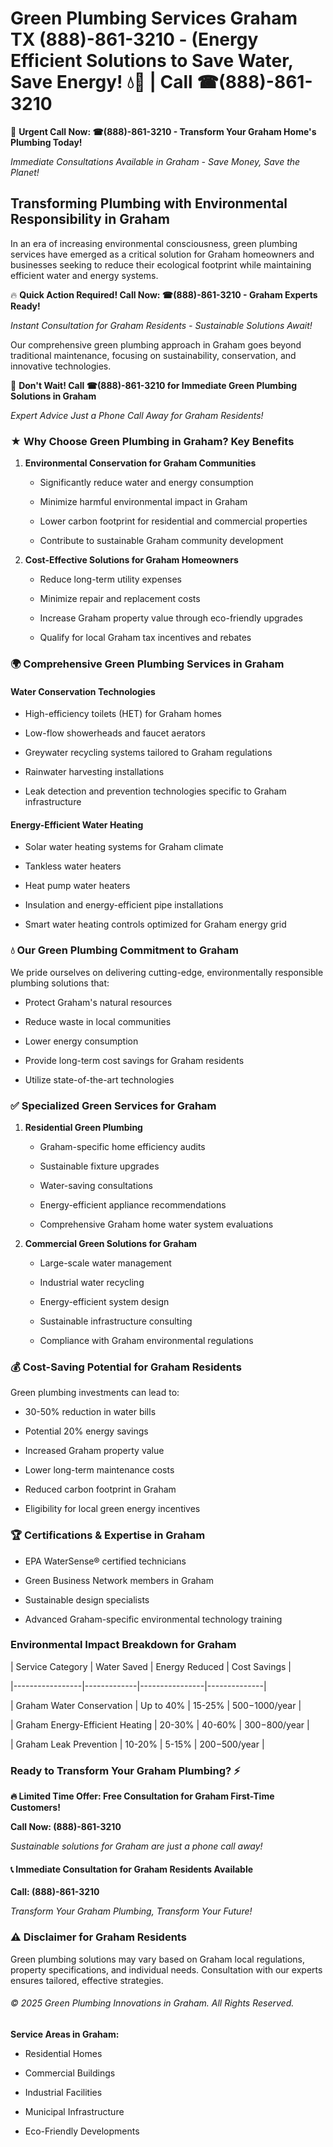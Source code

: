 # Green Plumbing Services Graham TX (888)-861-3210 - (Energy Efficient Solutions to Save Water, Save Energy! 💧🌿 | Call ☎(888)-861-3210

🚨 **Urgent Call Now: ☎(888)-861-3210 - Transform Your Graham Home's Plumbing Today!**
*Immediate Consultations Available in Graham - Save Money, Save the Planet!*

## Transforming Plumbing with Environmental Responsibility in Graham

In an era of increasing environmental consciousness, green plumbing services have emerged as a critical solution for Graham homeowners and businesses seeking to reduce their ecological footprint while maintaining efficient water and energy systems. 

🔥 **Quick Action Required! Call Now: ☎(888)-861-3210 - Graham Experts Ready!**
*Instant Consultation for Graham Residents - Sustainable Solutions Await!*

Our comprehensive green plumbing approach in Graham goes beyond traditional maintenance, focusing on sustainability, conservation, and innovative technologies.

🚨 **Don't Wait! Call ☎(888)-861-3210 for Immediate Green Plumbing Solutions in Graham**
*Expert Advice Just a Phone Call Away for Graham Residents!*

### ★ Why Choose Green Plumbing in Graham? Key Benefits

1. **Environmental Conservation for Graham Communities** 
   - Significantly reduce water and energy consumption
   - Minimize harmful environmental impact in Graham
   - Lower carbon footprint for residential and commercial properties
   - Contribute to sustainable Graham community development

2. **Cost-Effective Solutions for Graham Homeowners** 
   - Reduce long-term utility expenses
   - Minimize repair and replacement costs
   - Increase Graham property value through eco-friendly upgrades
   - Qualify for local Graham tax incentives and rebates

### 🌍 Comprehensive Green Plumbing Services in Graham

#### Water Conservation Technologies
- High-efficiency toilets (HET) for Graham homes
- Low-flow showerheads and faucet aerators
- Greywater recycling systems tailored to Graham regulations
- Rainwater harvesting installations
- Leak detection and prevention technologies specific to Graham infrastructure

#### Energy-Efficient Water Heating
- Solar water heating systems for Graham climate
- Tankless water heaters
- Heat pump water heaters
- Insulation and energy-efficient pipe installations
- Smart water heating controls optimized for Graham energy grid

### 💧 Our Green Plumbing Commitment to Graham

We pride ourselves on delivering cutting-edge, environmentally responsible plumbing solutions that:
- Protect Graham's natural resources
- Reduce waste in local communities
- Lower energy consumption
- Provide long-term cost savings for Graham residents
- Utilize state-of-the-art technologies

### ✅ Specialized Green Services for Graham

1. **Residential Green Plumbing**
   - Graham-specific home efficiency audits
   - Sustainable fixture upgrades
   - Water-saving consultations
   - Energy-efficient appliance recommendations
   - Comprehensive Graham home water system evaluations

2. **Commercial Green Solutions for Graham**
   - Large-scale water management
   - Industrial water recycling
   - Energy-efficient system design
   - Sustainable infrastructure consulting
   - Compliance with Graham environmental regulations

### 💰 Cost-Saving Potential for Graham Residents

Green plumbing investments can lead to:
- 30-50% reduction in water bills
- Potential 20% energy savings
- Increased Graham property value
- Lower long-term maintenance costs
- Reduced carbon footprint in Graham
- Eligibility for local green energy incentives

### 🏆 Certifications & Expertise in Graham

- EPA WaterSense® certified technicians
- Green Business Network members in Graham
- Sustainable design specialists
- Advanced Graham-specific environmental technology training

### Environmental Impact Breakdown for Graham

| Service Category | Water Saved | Energy Reduced | Cost Savings |
|-----------------|-------------|----------------|--------------|
| Graham Water Conservation | Up to 40% | 15-25% | $500-$1000/year |
| Graham Energy-Efficient Heating | 20-30% | 40-60% | $300-$800/year |
| Graham Leak Prevention | 10-20% | 5-15% | $200-$500/year |

### Ready to Transform Your Graham Plumbing? ⚡

**🔥 Limited Time Offer: Free Consultation for Graham First-Time Customers!**

**Call Now: (888)-861-3210**
*Sustainable solutions for Graham are just a phone call away!*

#### 📞 Immediate Consultation for Graham Residents Available

**Call: (888)-861-3210**
*Transform Your Graham Plumbing, Transform Your Future!*

### ⚠️ Disclaimer for Graham Residents

Green plumbing solutions may vary based on Graham local regulations, property specifications, and individual needs. Consultation with our experts ensures tailored, effective strategies.

###### © 2025 Green Plumbing Innovations in Graham. All Rights Reserved.

**Service Areas in Graham:** 
- Residential Homes
- Commercial Buildings
- Industrial Facilities
- Municipal Infrastructure
- Eco-Friendly Developments
